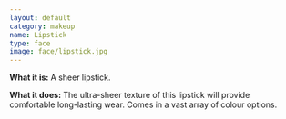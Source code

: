 ```yaml
---
layout: default
category: makeup
name: Lipstick
type: face
image: face/lipstick.jpg
---
```



**What it is:**
A sheer lipstick.

**What it does:**
The ultra-sheer texture of this lipstick will provide comfortable long-lasting wear. Comes in a vast array of colour options.

